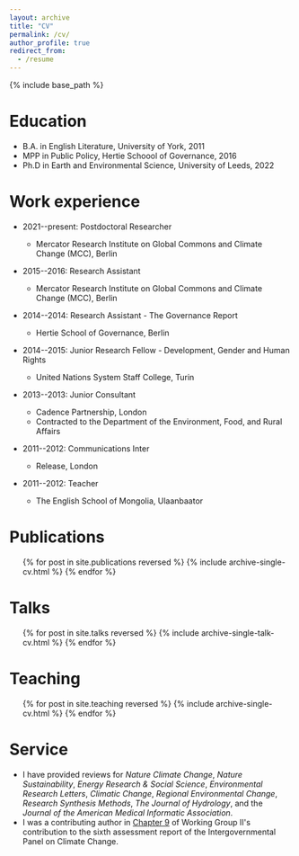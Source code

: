 ```yaml
---
layout: archive
title: "CV"
permalink: /cv/
author_profile: true
redirect_from:
  - /resume
---
```


{% include base_path %}

Education
======
* B.A. in English Literature, University of York, 2011
* MPP in Public Policy, Hertie Schoool of Governance, 2016
* Ph.D in Earth and Environmental Science, University of Leeds, 2022

Work experience
======
* 2021--present: Postdoctoral Researcher
  * Mercator Research Institute on Global Commons and Climate Change (MCC), Berlin

* 2015--2016: Research Assistant
  * Mercator Research Institute on Global Commons and Climate Change (MCC), Berlin

* 2014--2014: Research Assistant - The Governance Report
  * Hertie School of Governance, Berlin

* 2014--2015: Junior Research Fellow - Development, Gender and Human Rights
  * United Nations System Staff College, Turin

* 2013--2013: Junior Consultant
  * Cadence Partnership, London
  * Contracted to the Department of the Environment, Food, and Rural Affairs

* 2011--2012: Communications Inter
  * Release, London

* 2011--2012: Teacher
  * The English School of Mongolia, Ulaanbaator


<!-- Skills
======
* Skill 1
* Skill 2
  * Sub-skill 2.1
  * Sub-skill 2.2
  * Sub-skill 2.3
* Skill 3 -->

Publications
======
  <ol>{% for post in site.publications reversed %}
    {% include archive-single-cv.html %}
  {% endfor %}</ol>

Talks
======
  <ol>{% for post in site.talks reversed %}
    {% include archive-single-talk-cv.html %}
  {% endfor %}</ol>

Teaching
======
  <ol>{% for post in site.teaching reversed %}
    {% include archive-single-cv.html %}
  {% endfor %}</ol>

Service
======
* I have provided reviews for *Nature Climate Change*, *Nature Sustainability*, *Energy Research & Social Science*, *Environmental Research Letters*, *Climatic Change*, *Regional Environmental Change*, *Research Synthesis Methods*, *The Journal of Hydrology*, and the *Journal of the American Medical Informatic Association*.
* I was a contributing author in [Chapter 9](https://www.ipcc.ch/report/ar6/wg2/downloads/report/IPCC_AR6_WGII_Chapter09.pdf) of Working Group II's contribution to the sixth assessment report of the Intergovernmental Panel on Climate Change.
